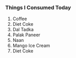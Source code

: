 # <h3>Things I Consumed Today
1. Coffee
2. Diet Coke
3. Dal Tadka
4. Palak Paneer
5. Naan
6. Mango Ice Cream
7. Diet Coke
